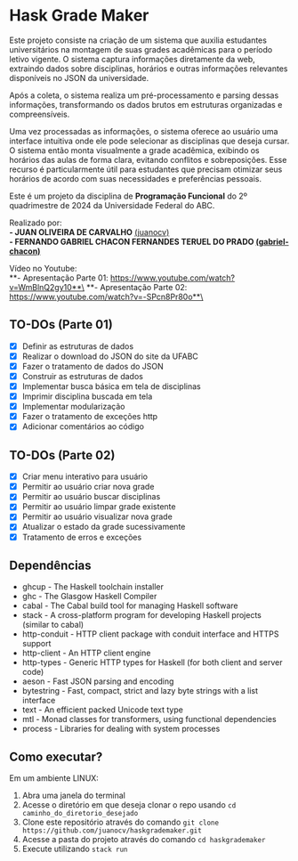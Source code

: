 # Hask Grade Maker

Este projeto consiste na criação de um sistema que auxilia estudantes universitários na montagem de suas grades acadêmicas para o período letivo vigente. O sistema captura informações diretamente da web, extraindo dados sobre disciplinas, horários e outras informações relevantes disponíveis no JSON da universidade. 

Após a coleta, o sistema realiza um pré-processamento e parsing dessas informações, transformando os dados brutos em estruturas organizadas e compreensíveis.

Uma vez processadas as informações, o sistema oferece ao usuário uma interface intuitiva onde ele pode selecionar as disciplinas que deseja cursar. O sistema então monta visualmente a grade acadêmica, exibindo os horários das aulas de forma clara, evitando conflitos e sobreposições. Esse recurso é particularmente útil para estudantes que precisam otimizar seus horários de acordo com suas necessidades e preferências pessoais.

Este é um projeto da disciplina de **Programação Funcional** do 2º quadrimestre de 2024 da Universidade Federal do ABC.

Realizado por:\
**- JUAN OLIVEIRA DE CARVALHO** [(juanocv)](https://github.com/juanocv)**\
**- FERNANDO GABRIEL CHACON FERNANDES TERUEL DO PRADO** [(gabriel-chacon)](https://github.com/gabriel-chacon)**

Vídeo no Youtube:\
**- Apresentação Parte 01: https://www.youtube.com/watch?v=WmBlnQ2gy10**\
**- Apresentação Parte 02: https://www.youtube.com/watch?v=-SPcn8Pr80o**\

## TO-DOs (Parte 01)
- [X] Definir as estruturas de dados
- [X] Realizar o download do JSON do site da UFABC
- [X] Fazer o tratamento de dados do JSON
- [X] Construir as estruturas de dados
- [X] Implementar busca básica em tela de disciplinas
- [X] Imprimir disciplina buscada em tela
- [X] Implementar modularização
- [X] Fazer o tratamento de exceções http
- [X] Adicionar comentários ao código

## TO-DOs (Parte 02)
- [X] Criar menu interativo para usuário
- [X] Permitir ao usuário criar nova grade
- [X] Permitir ao usuário buscar disciplinas
- [X] Permitir ao usuário limpar grade existente
- [X] Permitir ao usuário visualizar nova grade
- [X] Atualizar o estado da grade sucessivamente
- [X] Tratamento de erros e exceções

## Dependências
  * ghcup - The Haskell toolchain installer
  * ghc   - The Glasgow Haskell Compiler
  * cabal - The Cabal build tool for managing Haskell software
  * stack - A cross-platform program for developing Haskell projects (similar to cabal)
  * http-conduit - HTTP client package with conduit interface and HTTPS support
  * http-client - An HTTP client engine
  * http-types - Generic HTTP types for Haskell (for both client and server code)
  * aeson - Fast JSON parsing and encoding
  * bytestring - Fast, compact, strict and lazy byte strings with a list interface
  * text - An efficient packed Unicode text type
  * mtl - Monad classes for transformers, using functional dependencies
  * process - Libraries for dealing with system processes
    
## Como executar?
Em um ambiente LINUX:
1. Abra uma janela do terminal
2. Acesse o diretório em que deseja clonar o repo usando `cd caminho_do_diretorio_desejado`
3. Clone este repositório através do comando `git clone https://github.com/juanocv/haskgrademaker.git`
4. Acesse a pasta do projeto através do comando `cd haskgrademaker`
5. Execute utilizando `stack run`
